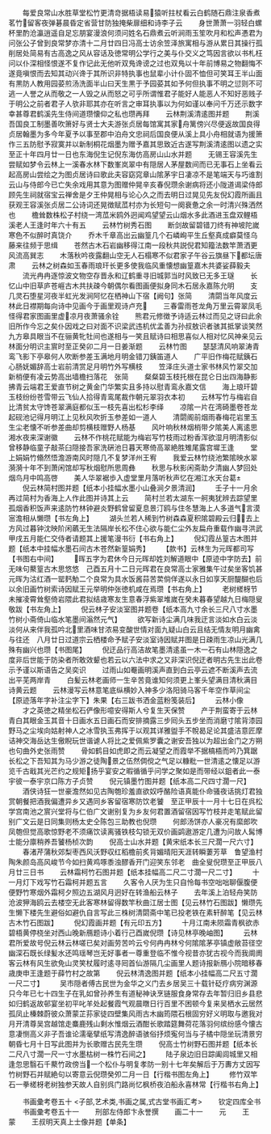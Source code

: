 <!-- { "loadSidebar": true } -->
　　每爱良常山水胜草堂松竹更清竒据梧读易猿听拄杖看云白鹤随石鼎注泉香煮茗竹留客夜弹碁晨昏定省营甘防独掩柴扉细和诗李子云
　　身世萧萧一羽轻白螺杯里酌沧瀛逍遥自足忘朋宴漫浪何须问姓名石鼎煮云听涧雨玉笙吹月和松声慿君为问张公子曾到良常梦亦清十二月廿四日冯高士访余笠泽旅寓相与游从累日其操行孤削居处简易有古高逸之风从容话及徳常明公学行之美与仆交义之笃因言欲以书札枉问以仆深相怪恨遂不复作记此无他听双鳬谗谤之过也双鳬以十年前博易之物翻悔不遂竟嗔恨而去知其动兴谗于其所识非特执事也鼠辈小计仆固不恤但可笑耳王半山面有黒防人教用园荽煎汤洗面半山曰天生黒于予园荽其如予何但执事不明之愆则不可逃一人誉之从而敬之一人毁之从而怒之可乎所谓惟君子能好人能恶人不知好恶贱子于明公之前者君子人欤非耶其亦在听言之审耳执事以为何如谨以奉问千万还示数字幸甚尊君鹤溪先生侍间道瓒懐仰之私也瓒再拜
　　云林荆溪清逺图并题
　　荆溪吾国良工制墨善吹箫好与贤士大夫游张贞居每馆寓其家舟篱傍兴尽便返故国良得贞居翰墨为多今年夏予以事至郡中泊舟文忠祠后国良便从溪上具小舟相就语为援箫作三五防慰予寂寞并以新制桐花烟墨为赠予嘉其思致近古遂写荆溪清逺图以遗之实至正十年四月廿一日也东海倪生记倪东海仿高房山山水并题
　　无锡王容溪先生尝赋如梦令云林上一溪春水林下数峯岚翠中有隠居人茅屋数间而已无事石上坐看云起高房山尝绘之为图贞居诗曰歌此夫容窈窕章山隂茅宇日凄凉不是笔端天与巧谁割云山与侍郎今已亡失余戏用其意为图赠仲晃辛亥春倪瓒余谢病将还小陇道谒梁侍郎顾先生祠就宿宝云禅舍是夕王仲晃相与论心久之而去明日过晃见先友倪幻霞所画且获观王容溪张贞居二公诗词还晃徴赋苽村亦为长短句一阕衰惫之余一时清兴殊洒然也
　　檐耸数株松子村绕一湾苽米鸥外迥闻鸡望望云山烟水多此酒进玉盘双鲤梧溪老人王逢时年六十有五
　　云林竹树秀石图
　　断剑故留碧错刀终有神坡陀嵗寒色不似醉时真饶介
　　乔木千章高出云幽篁几个石嶙峋平生丘壑真成癖莫怪乌藤来往频于思缉
　　苍然古木石岩幽移得江南一段秋共説倪君知籀法数竿萧洒更风流高巽志
　　木落秋吟夜露翻山空无人石榻寒不似君家子午谷云旗昼下都坛唐肃
　　云林之树森如玉春雨琅玕长更多使我临风重懐想幽篁嘉木共婆娑薛毅夫
　　流光冉冉逐惊波文物空存晋永和辽鹤重寻旧城郭当时风致已无多王璲
　　长忆山中旧草庐苍崕古木共扶疎今朝偶尔看图画便拟身同木石居永嘉陈允明
　　支几灵石堕星河夜半虹光发涧阿忆在栖神山下宿【阙句】张简
　　清閟当年风度云林此日襟期每向诗中见画今于画里观诗卢充
　　三春雷雨苍龙角万里云霄翠凤毛怪得君家图画里虚凉月夜萧骚余铨
　　熊君元修徴予诗适云林过而见之讶曰此余旧所作今忘之矣仆因戏之曰对面不识梁武违机优孟善为孙叔敖识者骇其抵掌谈笑然九方皋具眼当不在骊黄牝牡间也遂相与一笑且赋诗曰相思喜似人相对忆风神亲见云林面分明识主賔时至正癸卯二月一日姜渐题
　　云林竹图
　　瑟瑟清风响翠涛青鸾飞影下亭皋何人吹断参差玉满地月明金错刀銕笛道人
　　广平旧作梅花赋銕石心肠妩媚辞高士岩前清赏足月明竹外写横枝
　　笠泽庄头道士家书林风竹翠交加新梢便有凌云势高出墙檐扫落花　张简
　　粲粲碧玉枝托根在昆仑日出四海静影拂青云端君王爱直节树之黄金门华繁实且多持以慰青鸾永嘉文信
　　海上琅玕碧玉枝纷纷苍雪带云飞仙人拾得青鸾尾裁作朝元翠羽衣本初
　　云林写竹与梅岩自比清贫太守馋苍翠满庭都似玉一枝先喜出松杉李绎
　　凉隂一片在湾碕墨卷苍龙起砚池记得月明江上见秋风吹折玉参差如一道人
　　清閟阁前烟雨春梅花岩里玉生尘老懐不听参差曲却剪横枝赠野人杨基
　　风叶响秋林烟梢带夕隂美人离逺思湘水夜来深谢徽
　　云林不作桃花赋能为梅岩写竹枝雨过粉香浑欲湿月明清影似曾移静临童子敲茶臼隠接吾家洗硏池日暮天寒倚高翠絶胜雉尾露宫墀王逢
　　堂上娟娟竹翛然悟澹游南风时隠几不复梦洋州王宥
　　我爱云林竹绕池繁隂映水翠漪漪十年不到萧闲馆却写秋烟慰所思周彝
　　秋思与秋影闲斋助夕清幽人梦回处烟鸟月中鸣高啓
　　美人华翠裾歩入虚堂里月落听秋声忆在湘江水天台葛
　　倪云林简村图并题【纸本小挂幅水墨小山叠涧夕景清润】
　　壬子十一月余再过简村为香海上人作此图并诗其上云
　　简村兰若太湖东一舸夷犹辨去踪望里孤烟香积饭声来逺防竹林钟避炎野鹤曾留夏息景汀鸥与住冬慧海上人多道气言漠宻澹相从懒瓒【书左角上】
　　湖头兰若人稀到竹树森森夏积隂碧殿云归去上方风过暮钟沈映阶闲蘤无生法隔岸长松不住心欲与能仁尘外友扁舟重载作幽寻洪武甲戌五月能仁交侍者请题其上援笔漫书衍【书右角上】
　　倪幻霞丛篁古木图并题【纸本中挂幅水墨石间古木苍然新篁娟秀】
　　【款书】云林生为元晖都司写【书图右中间】
　　晖五字为君休今日元晖却姓刘解道眼中【原迹中字防去】前无味句藂篁古木思悠悠　己酉五月十二日元晖君在良常高士家雅集午过矣坐客饥甚元晖为沽红酒一罂麫觔二个良常为具水饭酱蒜苦荬倘佯遂以永日如享天厨醍醐也后以余旧画竹树索诗因赋王元举明仲张徳机咸在焉瓒【书右角上】
　　老树槎枒节未摧凌霄耸壑倚岩隈此君拟结歳寒友生意春浮紫翠堆嵗在癸未暮春望越九日梅隠叟敬跋【书左角上】
　　倪云林子安淡室图并题卷【纸本高九寸余长三尺八寸水墨竹树小斋倚山临水笔墨间滃然元气】
　　欲写新诗尘满几味我迂言淡如水白云淡淡何从来伴我孤吟北里酒味甘浓易变酸世情对面九疑山白云且结无情友明月幽禽与往还　八月廿日过道宗云栖楼命予赋子安淡室诗因赋并图是日疎雨生凉山光满几殊有幽兴也瓒【书图尾】
　　倪迂品行高洁故笔墨清逺虽一木一石有山林隠逸之度非后世能于防染者所敢效颦也若云以六法中求之又非深识倪迂者明古先生出此卷示予谨以斯语告之吴奕识
　　过雨山如罨画明溪声直到白云亭云遮不断溪声去流出平芜两岸青
　　白髪云林老画师一生辛苦竟谁知何须更上峯头望满目清秋满目诗黄云题
　　云林漫写云林意笔底纵横妙入神多少洛阳骑马客千年空作草间尘【原迹落年字补注尘字下】朱果【右三跋书洒金蓝粉笺装后】
　　云林小像
　　才之英徳之精坐松石俨像形噫安得斯人兮复生天保赞
　　产于荆蛮寄于云林青白其眼金玉其音十日画水五日画石而安排摘露三步囘头五步坐而消磨寸隂背漆园野马之尘埃向姑射神人之冰雪执玉弗挥于以观其详雅盥手不帨曷足论其盛洁意匠摩诘神交海岳达生傲睨玩世谐谑人将比之爱佩紫罗囊之谢安吾独以为超出金门之方朔也句曲外史张雨赞
　　骨如鹤目如虎即之而云凝望之而霞举不据槁梧而吟乃箕踞长松之下吾知其为马少游之徒陶景之伍然倜傥之气足以糠粃一世清逺之懐足以游览千古戢其光芒约之规矩扬乎宴安之暇循循乎问学之聚如是而带经以鉏者此一泰宇彼一泰宇京口陈方子贞赞
　　倪元镇墨竹图并题【纸本高二尺四寸濶一尺】
　　酒侠诗狂一世豪澹然如见古陶匏珍羞直欲奴呼酪险语真能仆命骚夜话挑灯君独赏朝餐把酒我偏遭异乡又遇同乡客留宿寒防饮老饕　至正甲辰十一月十七日在呉松学宫南池之賔兴堂将与仁伯广文谢别复为乡友何君置酒留宿因写竹枝并走笔赋此留别广文云是日同集则杨太史仝陈包三助教也倪瓒
　　何郎汤饼亦人豪况有縻郎吹凤匏但觉高歌惊野老不须痛饮读离骚铁枝勾锁无双价画鹢遨游定几遭为问故人髯博士能分廪稍养吾饕杨桢次韵
　　倪高士山水并题【黄宋纸本长三尺濶一尺六寸】
　　春渚芹蒲秋郊梨枣西风沃野収红稻檐前炙背媚晴阳天涯转瞬萋芳草　鲁望渔村陶朱颜岛高风峻节今如扫黄鸡啄黍浊醪香开门迎笑东邻老　曲全叟倪瓒至正甲辰八月廿三日书
　　云林霜柯竹石图并题【纸本挂幅高二尺二寸濶一尺二寸】
　　十一月灯下戏写竹石霜柯并题五言
　　久客令人厌为生只自怜每书空咄咄聊偃腹便便野竹寒烟外霜柯夕照边五湖风月迥好在转渔船云林子
　　去年溪上泊轻舟笑防沧波狎海鸥云去楼空无此客寒林留得数竿秋曲江居士图【见云林竹石图跋】懒瓒先生懒下楼先生避俗如避仇自言写此三株树清閟斋中笔已投老铁在素轩醉笔【见云林古木竹石图跋】
　　倪幻霞画并题【有元印五方】
　　十月江南未陨霜青枫欲赤碧梧黄停桡坐对西山晚新鴈题诗小着行己酉嵗倪瓒【诗见林亭晚岫图】
　　云林君所爱故号倪云林云林嗟已矣对画劳苦吟云兮何冉冉林兮何隂隂茅亭镇虚敞苔径空幽深石既长绿髪水还鸣瑶琴岂无好事者一尊重登临不惟今视昔亦犹古视今而我阛阓客云林有风生欲免山灵笑杖履时逺寻囘首仙游隔几尘画里人题诗报新鴈小院暗移春歳庚申王逢题于薛竹村之故第
　　倪云林清逸图并题【纸本小挂幅高二尺五寸濶一尺二寸】
　　吴市隠者傅古民世为金华之义门去乡居吴三十载针砭疗病穷渊源只今年已七十四生子在乳如曾孙养生有道秘神诀烹链服食身常存去年暂归旧乡县悲如归鹤返故邨宴坐初平叱羊处起餐霞气观晨暾日行百里不困顿今复来吴栖水云居然孤凤止榛棘蔚彼众萧蒙芷荪家徒四壁集风雨古木幽筠隈石根固穷好义明取与邀我对月开清尊吴宫越馆走麋鹿残山剩水惟烟云酒酣长歌踏筵舞荷花落羽何缤纷感今懐古意凄恻高义非子吾谁论濡毫擘纸写清逸醉语骇俗抒烦寃何当与子橘中隠坐玩清景穷朝昏七月十日写此图并为长歌赠古民先生瓒
　　倪高士竹树野石图并题【纸本长二尺八寸濶一尺一寸水墨枯树一株竹石间之】
　　陆子泉边旧日踪阖闾城里又相逢忽思翳石千藂竹政傍当一个松仆与明复孝防一别十七年矣解后于万夀方丈因写竹树野石并赋絶句以寄意云倪瓒癸夘二月一日【行楷书图左角上】
　　修竹双竿石一拳槎枒老树独参天故人自别呉门路尚忆枫桥夜泊船永喜林常【行楷书右角上】











　　书画彚考卷五十
<子部,艺术类,书画之属,式古堂书画汇考>
　　钦定四库全书
　　书画彚考卷五十一
　　刑部左侍郎卞永誉撰
　　画二十一
　　元
　　王　蒙
　　王叔明天真上士像并题【单条】
